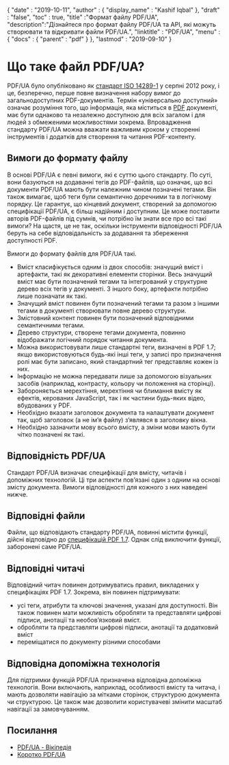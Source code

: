 {
  "date" : "2019-10-11",
  "author" : {
    "display_name" : "Kashif Iqbal"
},
  "draft" : "false",
  "toc" : true,
  "title" :"Формат файлу PDF/UA",
  "description":"Дізнайтеся про формат файлу PDF/UA та API, які можуть створювати та відкривати файли PDF/UA.",
  "linktitle" : "PDF/UA",
  "menu" : {
    "docs" : {
      "parent" : "pdf"
}
},
  "lastmod" : "2019-09-10"
}

# Що таке файл PDF/UA? #

PDF/UA було опубліковано як [стандарт ISO 14289-1](https://en.wikipedia.org/wiki/ISO_14289) у серпні 2012 року, і це, безперечно, перше повне визначення набору вимог до загальнодоступних PDF-документів. Термін «універсально доступний» означає розуміння того, що інформація, яка міститься в [PDF](/uk/pdf/) документі, має бути однаково та незалежно доступною для всіх загалом і для людей з обмеженими можливостями зокрема. Впровадження стандарту PDF/UA можна вважати важливим кроком у створенні інструментів і додатків для створення та читання PDF-контенту.

## Вимоги до формату файлу ##

В основі PDF/UA є певні вимоги, які є суттю цього стандарту. По суті, вони базуються на додаванні тегів до PDF-файлів, що означає, що всі документи PDF/UA мають бути належним чином позначені тегами. Він також вимагає, щоб теги були семантично доречними та в логічному порядку. Це гарантує, що кінцевий документ, створений за допомогою специфікації PDF/UA, є більш надійним і доступним. Це може поставити авторів PDF-файлів під сумнів, чи потрібно їм знати все про всі такі вимоги? На щастя, це не так, оскільки інструменти відповідності PDF/UA беруть на себе відповідальність за додавання та збереження доступності PDF.

Вимоги до формату файлів для PDF/UA такі.

* Вміст класифікується одним із двох способів: значущий вміст і артефакти, такі як декоративні елементи сторінки. Весь значущий вміст має бути позначений тегами та інтегрований у структурне дерево всіх тегів у документі. З іншого боку, артефакти потрібно лише позначати як такі.
* Значущий вміст повинен бути позначений тегами та разом з іншими тегами в документі створювати повне дерево структури.
* Змістовний контент повинен бути позначений відповідними семантичними тегами.
* Дерево структури, створене тегами документа, повинно відображати логічний порядок читання документа.
* Можна використовувати лише стандартні теги, визначені в PDF 1.7; якщо використовуються будь-які інші теги, у записі про призначення ролі має бути записано, який стандартний тег представляє кожен із них.
* Інформацію не можна передавати лише за допомогою візуальних засобів (наприклад, контрасту, кольору чи положення на сторінці).
* Забороняється мерехтіння, мерехтіння чи блимання вмісту як ефектів, керованих JavaScript, так і як частини будь-яких відео, вбудованих у PDF.
* Необхідно вказати заголовок документа та налаштувати документ так, щоб заголовок (а не ім’я файлу) з’являвся в заголовку вікна.
* Необхідно зазначити мову всього вмісту, а зміни мови мають бути чітко позначені як такі.

## Відповідність PDF/UA ##

Стандарт PDF/UA визначає специфікації для вмісту, читачів і допоміжних технологій. Ці три аспекти пов’язані один з одним на основі змісту документа. Вимоги відповідності для кожного з них наведені нижче.

## Відповідні файли ##

Файли, що відповідають стандарту PDF/UA, повинні містити функції, дійсні відповідно до [специфікацій PDF 1.7](https://opensource.adobe.com/dc-acrobat-sdk-docs/standards/pdfstandards/pdf/PDF32000_2008.pdf). Однак слід виключити функції, заборонені саме PDF/UA.

## Відповідні читачі ##

Відповідний читач повинен дотримуватись правил, викладених у специфікаціях PDF 1.7. Зокрема, він повинен підтримувати:

* усі теги, атрибути та ключові значення, указані для доступності. Він також повинен мати можливість обробляти та представляти цифрові підписи, анотації та необов’язковий вміст.
* обробляти та представляти цифрові підписи, анотації та додатковий вміст
* переміщатися по документу різними способами

## Відповідна допоміжна технологія ##

Для підтримки функцій PDF/UA призначена відповідна допоміжна технологія. Вони включають, наприклад, особливості вмісту та читача, і мають дозволяти навігацію за мітками сторінок, структурою документа чи структурою. Це також має дозволити користувачеві змінити масштаб навігації за замовчуванням.

## Посилання ##

* [PDF/UA - Вікіпедія](https://en.wikipedia.org/wiki/PDF/UA)
* [Коротко PDF/UA](http://www.pdfa.org/publication/pdfua-in-a-nutshell/)

